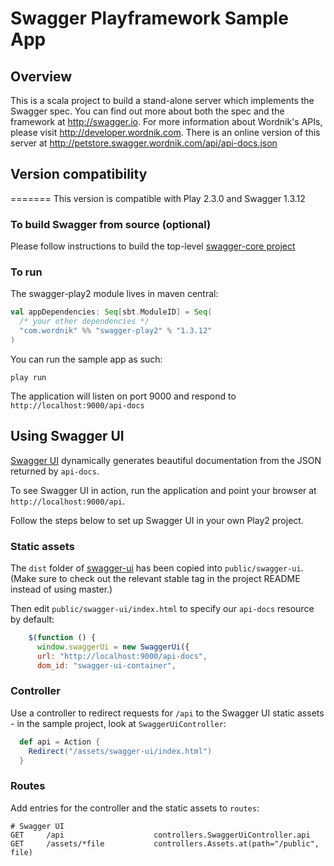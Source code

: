 # Swagger Playframework Sample App

## Overview
This is a scala project to build a stand-alone server which implements the Swagger spec.  You can find out 
more about both the spec and the framework at http://swagger.io.  For more information 
about Wordnik's APIs, please visit http://developer.wordnik.com.  There is an online version of this
server at http://petstore.swagger.wordnik.com/api/api-docs.json

## Version compatibility
=======
This version is compatible with Play 2.3.0 and Swagger 1.3.12

### To build Swagger from source (optional)
Please follow instructions to build the top-level [swagger-core project](https://github.com/swagger-api/swagger-core)

### To run
The swagger-play2 module lives in maven central:

```scala
val appDependencies: Seq[sbt.ModuleID] = Seq(
  /* your other dependencies */
  "com.wordnik" %% "swagger-play2" % "1.3.12"
)
```

You can run the sample app as such:

````
play run
````

The application will listen on port 9000 and respond to `http://localhost:9000/api-docs`

## Using Swagger UI

[Swagger UI](SwaggerUiController) dynamically generates beautiful documentation from the JSON returned by `api-docs`.

To see Swagger UI in action, run the application and point your browser at `http://localhost:9000/api`.

Follow the steps below to set up Swagger UI in your own Play2 project.

### Static assets

The `dist` folder of [swagger-ui](https://github.com/swagger-api/swagger-ui) has been copied into `public/swagger-ui`.
(Make sure to check out the relevant stable tag in the project README instead of using master.)

Then edit `public/swagger-ui/index.html` to specify our `api-docs` resource by default:

```javascript
    $(function () {
      window.swaggerUi = new SwaggerUi({
      url: "http://localhost:9000/api-docs",
      dom_id: "swagger-ui-container",
```

### Controller

Use a controller to redirect requests for `/api` to the Swagger UI static assets - in the sample project, look at `SwaggerUiController`:

```scala
  def api = Action {
    Redirect("/assets/swagger-ui/index.html")
  }
```

### Routes

Add entries for the controller and the static assets to `routes`:

    # Swagger UI
    GET     /api                    controllers.SwaggerUiController.api
    GET     /assets/*file           controllers.Assets.at(path="/public", file)


